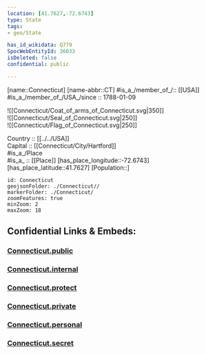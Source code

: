 ```yaml
---
location: [41.7627,-72.6743] 
type: State
tags:
- geo/State

has_id_wikidata: Q779 
SpocWebEntityId: 36033
isDeleted: false
confidential: public

---
```

[name::Connecticut] 
[name-abbr::CT] 
#is_a_/member_of_/:: [[USA]]
#is_a_/member_of_/USA_/since :: 1788-01-09 


![[Connecticut/Coat_of_arms_of_Connecticut.svg|350]]  
![[Connecticut/Seal_of_Connecticut.svg|250]]  
![[Connecticut/Flag_of_Connecticut.svg|250]]  

Country :: [[../../USA]]  
Capital :: [[Connecticut/City/Hartford]]  
#is_a_/Place  
#is_a_ :: [[Place]] 
[has_place_longitude::-72.6743] 
[has_place_latitude::41.7627] 
[Population::] 



```leaflet
id: Connecticut
geojsonFolder: ./Connecticut//
markerFolder: ./Connecticut/
zoomFeatures: true 
minZoom: 2 
maxZoom: 18
```


## Confidential Links & Embeds: 

### [Connecticut.public](/_public/\Earth\Continent\America~North\USA\USA~EasternConnecticut.public.md) 

### [Connecticut.internal](/_internal/\Earth\Continent\America~North\USA\USA~EasternConnecticut.internal.md) 

### [Connecticut.protect](/_protect/\Earth\Continent\America~North\USA\USA~EasternConnecticut.protect.md) 

### [Connecticut.private](/_private/\Earth\Continent\America~North\USA\USA~EasternConnecticut.private.md) 

### [Connecticut.personal](/_personal/\Earth\Continent\America~North\USA\USA~EasternConnecticut.personal.md) 

### [Connecticut.secret](/_secret/\Earth\Continent\America~North\USA\USA~EasternConnecticut.secret.md)

